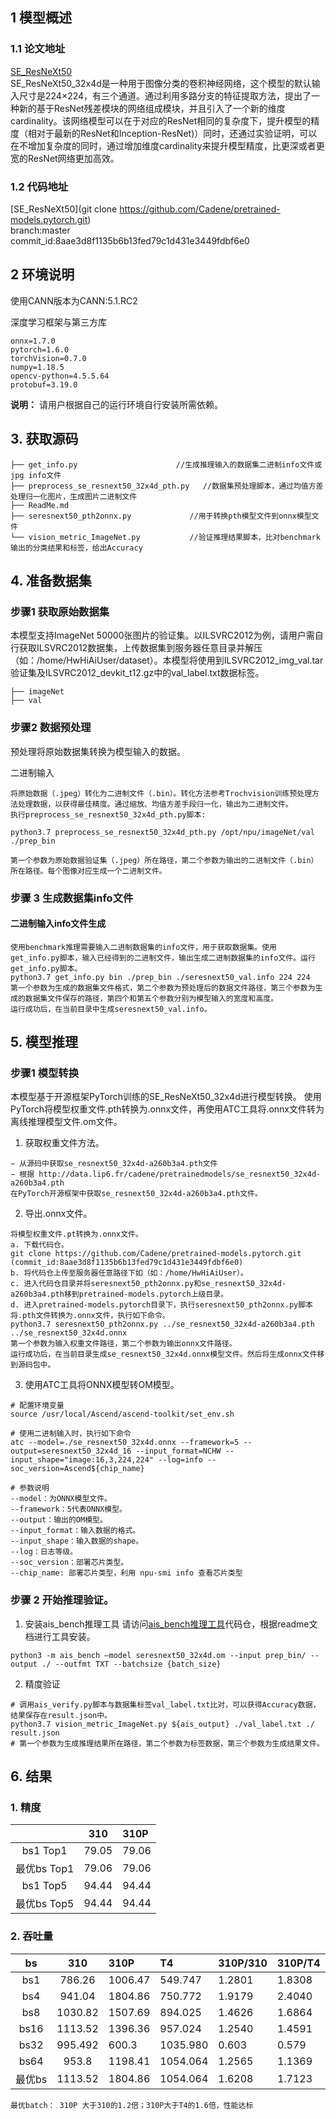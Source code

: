 ## 1 模型概述
### 1.1 论文地址
[SE_ResNeXt50](https://arxiv.org/abs/1611.05431)  
SE_ResNeXt50_32x4d是一种用于图像分类的卷积神经网络，这个模型的默认输入尺寸是224×224，有三个通道。通过利用多路分支的特征提取方法，提出了一种新的基于ResNet残差模块的网络组成模块，并且引入了一个新的维度cardinality。该网络模型可以在于对应的ResNet相同的复杂度下，提升模型的精度（相对于最新的ResNet和Inception-ResNet)）同时，还通过实验证明，可以在不增加复杂度的同时，通过增加维度cardinality来提升模型精度，比更深或者更宽的ResNet网络更加高效。
### 1.2 代码地址
[SE_ResNeXt50](git clone https://github.com/Cadene/pretrained-models.pytorch.git)  
branch:master   
commit_id:8aae3d8f1135b6b13fed79c1d431e3449fdbf6e0 
  
## 2 环境说明
使用CANN版本为CANN:5.1.RC2

深度学习框架与第三方库
```
onnx=1.7.0
pytorch=1.6.0
torchVision=0.7.0
numpy=1.18.5
opencv-python=4.5.5.64
protobuf=3.19.0
```
**说明：** 
请用户根据自己的运行环境自行安装所需依赖。
## 3. 获取源码
```text
├── get_info.py                      //生成推理输入的数据集二进制info文件或jpg info文件
├── preprocess_se_resnext50_32x4d_pth.py   //数据集预处理脚本，通过均值方差处理归一化图片，生成图片二进制文件
├── ReadMe.md
├── seresnext50_pth2onnx.py             //用于转换pth模型文件到onnx模型文件
└── vision_metric_ImageNet.py           //验证推理结果脚本，比对benchmark输出的分类结果和标签，给出Accuracy
```
## 4. 准备数据集
### 步骤1 获取原始数据集
本模型支持ImageNet 50000张图片的验证集。以ILSVRC2012为例，请用户需自行获取ILSVRC2012数据集，上传数据集到服务器任意目录并解压（如：/home/HwHiAiUser/dataset）。本模型将使用到ILSVRC2012_img_val.tar验证集及ILSVRC2012_devkit_t12.gz中的val_label.txt数据标签。
```text
├── imageNet
├── val
```
### 步骤2 数据预处理
预处理将原始数据集转换为模型输入的数据。

 二进制输入
```text
将原始数据（.jpeg）转化为二进制文件（.bin）。转化方法参考Trochvision训练预处理方法处理数据，以获得最佳精度。通过缩放、均值方差手段归一化，输出为二进制文件。
执行preprocess_se_resnext50_32x4d_pth.py脚本:

python3.7 preprocess_se_resnext50_32x4d_pth.py /opt/npu/imageNet/val ./prep_bin

第一个参数为原始数据验证集（.jpeg）所在路径，第二个参数为输出的二进制文件（.bin）所在路径。每个图像对应生成一个二进制文件。
```

### 步骤 3 生成数据集info文件

####  二进制输入info文件生成
```text
使用benchmark推理需要输入二进制数据集的info文件，用于获取数据集。使用get_info.py脚本，输入已经得到的二进制文件，输出生成二进制数据集的info文件。运行get_info.py脚本。
python3.7 get_info.py bin ./prep_bin ./seresnext50_val.info 224 224
第一个参数为生成的数据集文件格式，第二个参数为预处理后的数据文件路径，第三个参数为生成的数据集文件保存的路径，第四个和第五个参数分别为模型输入的宽度和高度。
运行成功后，在当前目录中生成seresnext50_val.info。
```

## 5. 模型推理
### 步骤1 模型转换
本模型基于开源框架PyTorch训练的SE_ResNeXt50_32x4d进行模型转换。
使用PyTorch将模型权重文件.pth转换为.onnx文件，再使用ATC工具将.onnx文件转为离线推理模型文件.om文件。
1. 获取权重文件方法。
```text
− 从源码中获取se_resnext50_32x4d-a260b3a4.pth文件
− 根据 http://data.lip6.fr/cadene/pretrainedmodels/se_resnext50_32x4d-a260b3a4.pth 
在PyTorch开源框架中获取se_resnext50_32x4d-a260b3a4.pth文件。
```
2.	导出.onnx文件。
```text
将模型权重文件.pt转换为.onnx文件。
a. 下载代码仓。
git clone https://github.com/Cadene/pretrained-models.pytorch.git (commit_id:8aae3d8f1135b6b13fed79c1d431e3449fdbf6e0)
b. 将代码仓上传至服务器任意路径下如（如：/home/HwHiAiUser）。
c. 进入代码仓目录并将seresnext50_pth2onnx.py和se_resnext50_32x4d-a260b3a4.pth移到pretrained-models.pytorch上级目录。
d. 进入pretrained-models.pytorch目录下，执行seresnext50_pth2onnx.py脚本将.pth文件转换为.onnx文件，执行如下命令。
python3.7 seresnext50_pth2onnx.py ../se_resnext50_32x4d-a260b3a4.pth ../se_resnext50_32x4d.onnx
第一个参数为输入权重文件路径，第二个参数为输出onnx文件路径。
运行成功后，在当前目录生成se_resnext50_32x4d.onnx模型文件。然后将生成onnx文件移到源码包中。
```

3.	使用ATC工具将ONNX模型转OM模型。
```shell
# 配置环境变量
source /usr/local/Ascend/ascend-toolkit/set_env.sh

# 使用二进制输入时，执行如下命令
atc --model=./se_resnext50_32x4d.onnx --framework=5 --output=seresnext50_32x4d_16 --input_format=NCHW --input_shape="image:16,3,224,224" --log=info --soc_version=Ascend${chip_name}

# 参数说明
--model：为ONNX模型文件。
--framework：5代表ONNX模型。
--output：输出的OM模型。
--input_format：输入数据的格式。
--input_shape：输入数据的shape。
--log：日志等级。
--soc_version：部署芯片类型。
--chip_name: 部署芯片类型，利用 npu-smi info 查看芯片类型
```

### 步骤 2 开始推理验证。
1. 安装ais_bench推理工具
   请访问[ais_bench推理工具](https://gitee.com/ascend/tools/tree/master/ais-bench_workload/tool/ais_bench)代码仓，根据readme文档进行工具安装。
```shell
python3 -m ais_bench –model seresnext50_32x4d.om --input prep_bin/ --output ./ --outfmt TXT --batchsize {batch_size}
```
2. 精度验证
```shell
# 调用ais_verify.py脚本与数据集标签val_label.txt比对，可以获得Accuracy数据，结果保存在result.json中。
python3.7 vision_metric_ImageNet.py ${ais_output} ./val_label.txt ./ result.json
# 第一个参数为生成推理结果所在路径，第二个参数为标签数据，第三个参数为生成结果文件。
```


## 6. 结果
### 1. 精度

|           |  310  | 310P  |
|:---------:|:-----:|:------|
| bs1 Top1  | 79.05 | 79.06 |
| 最优bs Top1 | 79.06 | 79.06 |
| bs1 Top5  | 94.44 | 94.44 |
| 最优bs Top5 | 94.44  | 94.44 |

### 2. 吞吐量
|  bs  |  310   | 310P      | T4        | 310P/310 | 310P/T4 |
|:----:|:------:|:----------|:----------|:---------|:--------|
| bs1	 |786.26	 | 1006.47   | 549.747   | 1.2801   | 1.8308  |
| bs4	 | 941.04 | 1804.86   | 750.772   | 1.9179   | 2.4040  |
| bs8	 |1030.82 | 1507.69   | 894.025   | 1.4626	  | 1.6864  |
| bs16 |1113.52 | 1396.36   | 957.024   | 1.2540   | 1.4591  |
| bs32 |995.492 | 600.3     | 1035.980	 | 0.603    | 	0.579  |
| bs64 | 953.8  | 1198.41   | 1054.064  | 1.2565   | 	1.1369 |
| 最优bs | 1113.52| 	1804.86	 | 1054.064  | 	1.6208  | 	1.7123 |
```text
最优batch： 310P 大于310的1.2倍；310P大于T4的1.6倍，性能达标
```